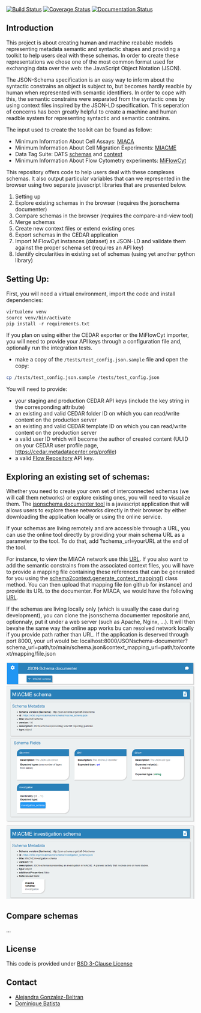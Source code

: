 
[![Build Status](https://travis-ci.org/FAIRsharing/jsonldschema.svg?branch=master)](https://travis-ci.org/FAIRsharing/jsonldschema)
[![Coverage Status](https://coveralls.io/repos/github/FAIRsharing/jsonldschema/badge.svg?branch=master)](https://coveralls.io/github/FAIRsharing/jsonldschema?branch=master)
[![Documentation Status](https://readthedocs.org/projects/jsonldschema/badge/?version=latest)](https://jsonldschema.readthedocs.io/en/latest/?badge=latest)


## Introduction

This project is about creating human and machine reabable models representing metadata semantic and syntactic shapes and providing a toolkit to help users deal with these schemas.
In order to create these representations we chose one of the most common format used for exchanging data over the web: the JavaScript Object Notation (JSON).

The JSON-Schema specification is an easy way to inform about the syntactic constrains an object is subject to, but becomes hardly readble by human when represented with 
semantic identifiers. In order to cope with this, the semantic constrains were separated from the syntactic ones by using context files inspired by the JSON-LD specification. 
This seperation of concerns has been greatly helpful to create a machine and human readble system for representing syntactic and semantic contrains.

The input used to create the toolkit can be found as follow:
- Minimum Information About Cell Assays: [MIACA](https://github.com/FAIRsharing/mircat/tree/master/miaca) 
- Minimum Information About Cell Migration Experiments: [MIACME](https://github.com/FAIRsharing/mircat/tree/master/miacme)
- Data Tag Suite: DATS [schemas](https://github.com/datatagsuite/schema) and [context](https://github.com/datatagsuite/context)
- Minimum Information About Flow Cytometry experiments: [MiFlowCyt](https://github.com/FAIRsharing/mircat/tree/master/miflowcyt)

This repository offers code to help users deal with these complexes schemas. It also output particular variables that can we represented in the browser 
using two separate javascript libraries that are presented below.

1) Setting up
1) Explore existing schemas in the browser (requires the jsonschema documenter)
2) Compare schemas in the browser (requires the compare-and-view tool)
3) Merge schemas
4) Create new context files or extend existing ones
5) Export schemas in the CEDAR application
6) Import MiFlowCyt instances (dataset) as JSON-LD and validate them against the proper schema set (requires an API key)
7) Identify circularities in existing set of schemas (using yet another python library)


## Setting Up:

First, you will need a virtual environment, import the code and install dependencies:
```
virtualenv venv
source venv/bin/activate
pip install -r requirements.txt
```

If you plan on using either the CEDAR exporter or the MiFlowCyt importer, you will need to provide your API keys through 
a configuration file and, optionally run the integration tests.
- make a copy of the ```/tests/test_config.json.sample``` file and open the copy:

```bash
cp /tests/test_config.json.sample /tests/test_config.json
```

You will need to provide:
- your staging and production CEDAR API keys (include the key string in the corresponding attribute)
- an existing and valid CEDAR folder ID on which you can read/write content on the production server
- an existing and valid CEDAR template ID on which you can read/write content on the production server
- a valid user ID which will become the author of created content (UUID on your CEDAR user profile page, https://cedar.metadatacenter.org/profile)
- a valid [Flow Repository](https://flowrepository.org/) API key.


## Exploring an existing set of schemas:

Whether you need to create your own set of interconnected schemas (we will call them networks) or explore existing ones, 
you will need to visualize them.
The [jsonschema documenter tool](https://github.com/FAIRsharing/JSONschema-documenter) is a javascript application that 
will allows users to explore these networks directly in their browser by either downloading the application locally or using the online service.

If your schemas are living remotely and are accessible through a URL, you can use the online tool directly by providing your main schema URL as a parameter to the tool. 
To do that, add ?schema_url=yourURL at the end of the tool.

For instance, to view the MIACA network use this [URL](https://fairsharing.github.io/JSONschema-documenter?schema_url=https://w3id.org/mircat/miacme/schema/miacme_schema.json).
If you also want to add the semantic constrains from the associated context files, you will have to provide a mapping file containing these references that can be generated 
for you using the [schema2context.generate_context_mapping()](https://jsonldschema.readthedocs.io/en/latest/utils/schemaUtilities.html#schema2context.generate_context_mapping) class method. 
You can then upload that mapping file (on github for instance) and provide its URL to the documenter. 
For MIACA, we would have the following [URL](https://fairsharing.github.io/JSONschema-documenter/?schema_url=https://w3id.org/mircat/miacme/schema/miacme_schema.json&context_mapping_url=https://w3id.org/mircat/miacme/schema_context_mapping.json).

If the schemas are living locally only (which is usually the case during development), you can clone the jsonschema documenter repositorie and, optionnaly,
 put it under a web server (such as Apache, Nginx, ...). It will then bevahe the same way the online app works bu can resolved network locally if you provide path rather than URL. 
 If the application is deserved through port 8000, your url would be: localhost:8000/JSONschema-documenter?schema_url=path/to/main/schema.json&context_mapping_url=path/to/context/mapping/file.json

![alt text](assets/documenter_miaca.png "Documenter loaded with MIACA schema")


## Compare schemas
...


## License
This code is provided under [BSD 3-Clause License](https://github.com/FAIRsharing/jsonldschema/blob/master/LICENSE.md)

## Contact

- [Alejandra Gonzalez-Beltran](http://github.com/agbeltran)
- [Dominique Batista](http://github.com/terazus)


